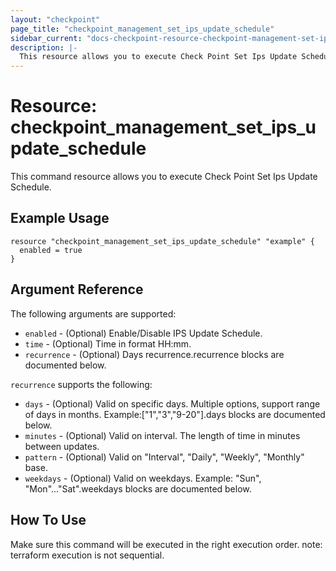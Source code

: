 ```yaml
---
layout: "checkpoint"
page_title: "checkpoint_management_set_ips_update_schedule"
sidebar_current: "docs-checkpoint-resource-checkpoint-management-set-ips-update-schedule"
description: |-
  This resource allows you to execute Check Point Set Ips Update Schedule.
---
```


# Resource: checkpoint_management_set_ips_update_schedule

This command resource allows you to execute Check Point Set Ips Update Schedule.

## Example Usage


```hcl
resource "checkpoint_management_set_ips_update_schedule" "example" {
  enabled = true
}
```

## Argument Reference

The following arguments are supported:

* `enabled` - (Optional) Enable/Disable IPS Update Schedule. 
* `time` - (Optional) Time in format HH:mm. 
* `recurrence` - (Optional) Days recurrence.recurrence blocks are documented below.


`recurrence` supports the following:

* `days` - (Optional) Valid on specific days. Multiple options, support range of days in months. Example:["1","3","9-20"].days blocks are documented below.
* `minutes` - (Optional) Valid on interval. The length of time in minutes between updates. 
* `pattern` - (Optional) Valid on "Interval", "Daily", "Weekly", "Monthly" base. 
* `weekdays` - (Optional) Valid on weekdays. Example: "Sun", "Mon"..."Sat".weekdays blocks are documented below.


## How To Use
Make sure this command will be executed in the right execution order. 
note: terraform execution is not sequential.  

